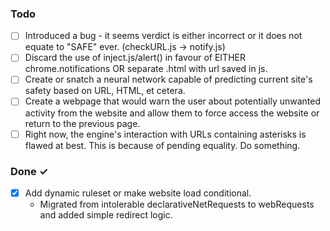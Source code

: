 ### Todo

- [ ] Introduced a bug - it seems verdict is either incorrect or it does not equate to "SAFE" ever. (checkURL.js -> notify.js)
- [ ] Discard the use of inject.js/alert() in favour of EITHER chrome.notifications OR separate .html with url saved in js.
- [ ] Create or snatch a neural network capable of predicting current site's safety based on URL, HTML, et cetera.
- [ ] Create a webpage that would warn the user about potentially unwanted activity from the website and allow them to force access the website or return to the previous page.
- [ ] Right now, the engine's interaction with URLs containing asterisks is flawed at best. This is because of pending equality. Do something.

### Done ✓

- [x] Add dynamic ruleset or make website load conditional.
  - Migrated from intolerable declarativeNetRequests to webRequests and added simple redirect logic.